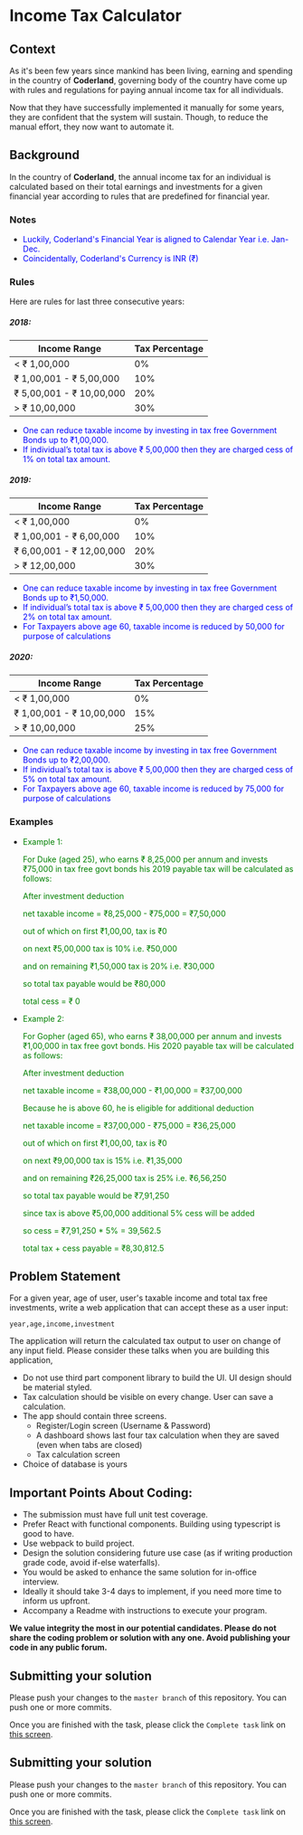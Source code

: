 # Income Tax Calculator

## Context

As it's been few years since mankind has been living, earning and spending in the country of **Coderland**, governing body of the country have come up with rules and regulations for paying annual income tax for all individuals.

Now that they have successfully implemented it manually for some years, they are confident that the system will sustain. Though, to reduce the manual effort, they now want to automate it.

## Background

In the country of **Coderland**, the annual income tax for an individual is calculated based on their total earnings and investments for a given financial year according to rules that are predefined for financial year.

### Notes

-   <span style="color:blue"> Luckily, Coderland's Financial Year is aligned to Calendar Year i.e. Jan-Dec. </span>
-   <span style="color:blue"> Coincidentally, Coderland's Currency is INR (₹) </span>

### Rules

Here are rules for last three consecutive years:

##### 2018:

| Income Range             | Tax Percentage |
| ------------------------ | :------------- |
| < ₹ 1,00,000             | 0%             |
| ₹ 1,00,001 - ₹ 5,00,000  | 10%            |
| ₹ 5,00,001 - ₹ 10,00,000 | 20%            |
| > ₹ 10,00,000            | 30%            |

-   <span style="color:blue"> One can reduce taxable income by investing in tax free Government Bonds up to ₹1,00,000. </span>
-   <span style="color:blue"> If individual’s total tax is above ₹ 5,00,000 then they are charged cess of 1% on total tax amount. </span>

##### 2019:

| Income Range             | Tax Percentage |
| ------------------------ | :------------- |
| < ₹ 1,00,000             | 0%             |
| ₹ 1,00,001 - ₹ 6,00,000  | 10%            |
| ₹ 6,00,001 - ₹ 12,00,000 | 20%            |
| > ₹ 12,00,000            | 30%            |

-   <span style="color:blue"> One can reduce taxable income by investing in tax free Government Bonds up to ₹1,50,000. </span>
-   <span style="color:blue"> If individual’s total tax is above ₹ 5,00,000 then they are charged cess of 2% on total tax amount. </span>
-   <span style="color:blue"> For Taxpayers above age 60, taxable income is reduced by 50,000 for purpose of calculations </span>

##### 2020:

| Income Range             | Tax Percentage |
| ------------------------ | :------------- |
| < ₹ 1,00,000             | 0%             |
| ₹ 1,00,001 - ₹ 10,00,000 | 15%            |
| > ₹ 10,00,000            | 25%            |

-   <span style="color:blue"> One can reduce taxable income by investing in tax free Government Bonds up to ₹2,00,000. </span>
-   <span style="color:blue"> If individual’s total tax is above ₹ 5,00,000 then they are charged cess of 5% on total tax amount. </span>
-   <span style="color:blue"> For Taxpayers above age 60, taxable income is reduced by 75,000 for purpose of calculations </span>

### Examples

-   <span style="color:green">Example 1:</span>

      <div style="color:green">

    For Duke (aged 25), who earns ₹ 8,25,000 per annum and invests ₹75,000 in tax free govt bonds his 2019 payable tax will be calculated as follows:

    After investment deduction

    net taxable income = ₹8,25,000 - ₹75,000 = ₹7,50,000

    out of which on first ₹1,00,00, tax is ₹0

    on next ₹5,00,000 tax is 10% i.e. ₹50,000

    and on remaining ₹1,50,000 tax is 20% i.e. ₹30,000

    so total tax payable would be ₹80,000

    total cess = ₹ 0

      </div>

-   <span style="color:green">Example 2:</span>

      <div style="color:green">

    For Gopher (aged 65), who earns ₹ 38,00,000 per annum and invests ₹1,00,000 in tax free govt bonds. His 2020 payable tax will be calculated as follows:

    After investment deduction

    net taxable income = ₹38,00,000 - ₹1,00,000 = ₹37,00,000

    Because he is above 60, he is eligible for additional deduction

    net taxable income = ₹37,00,000 - ₹75,000 = ₹36,25,000

    out of which on first ₹1,00,00, tax is ₹0

    on next ₹9,00,000 tax is 15% i.e. ₹1,35,000

    and on remaining ₹26,25,000 tax is 25% i.e. ₹6,56,250

    so total tax payable would be ₹7,91,250

    since tax is above ₹5,00,000 additional 5% cess will be added

    so cess = ₹7,91,250 \* 5% = 39,562.5

    total tax + cess payable = ₹8,30,812.5

      </div>

## Problem Statement

For a given year, age of user, user's taxable income and total tax free investments, write a web application that can accept these as a user input:

`year,age,income,investment`

The application will return the calculated tax output to user on change of any input field. Please consider these talks when you are building this application,

-   Do not use third part component library to build the UI. UI design should be material styled.
-   Tax calculation should be visible on every change. User can save a calculation.
-   The app should contain three screens.
    -   Register/Login screen (Username & Password)
    -   A dashboard shows last four tax calculation when they are saved (even when tabs are closed)
    -   Tax calculation screen
-   Choice of database is yours

## Important Points About Coding:

-   The submission must have full unit test coverage.
-   Prefer React with functional components. Building using typescript is good to have.
-   Use webpack to build project.
-   Design the solution considering future use case (as if writing production grade code, avoid if-else waterfalls).
-   You would be asked to enhance the same solution for in-office interview.
-   Ideally it should take 3-4 days to implement, if you need more time to inform us upfront.
-   Accompany a Readme with instructions to execute your program.

**We value integrity the most in our potential candidates. Please do not share the coding problem or solution with any one. Avoid publishing your code in any public forum.**

## Submitting your solution

Please push your changes to the `master branch` of this repository. You can push one or more commits. <br>

Once you are finished with the task, please click the `Complete task` link on <a href="https://app.codescreen.dev/#/codescreentestb2443a1b-d843-456e-85c5-5ebf716fc949" target="_blank">this screen</a>.

## Submitting your solution

Please push your changes to the `master branch` of this repository. You can push one or more commits. <br>

Once you are finished with the task, please click the `Complete task` link on <a href="https://app.codescreen.dev/#/codescreenteste80fbb3c-a4fe-4f12-a403-dc825754cb58" target="_blank">this screen</a>.